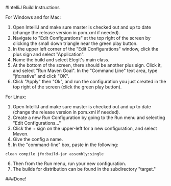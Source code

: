 #IntelliJ Build Instructions

For Windows and for Mac:

1. Open IntelliJ and make sure master is checked out and up to date (change the release version in pom.xml if needed).
2. Navigate to "Edit Configurations" at the top right of the screen by clicking the small down triangle near the green play button.
3. In the upper left corner of the "Edit Configurations" window, click the plus sign and select "Application".
4. Name the build and select Elegit's main class.
5. At the bottom of the screen, there should be another plus sign. Click it, and select "Run Maven Goal". In the "Command Line" text area, type "jfx:native" and click "OK".
6. Click "Apply" then "Ok", and run the configuration you just created in the top right of the screen (click the green play button).


For Linux:

1. Open IntelliJ and make sure master is checked out and up to date (change the release version in pom.xml if needed).
2. Create a new Run Configuration by going to the Run menu and selecting "Edit Configurations..."
3. Click the + sign on the upper-left for a new configuration, and select Maven.
4. Give the config a name.
5. In the "command-line" box, paste in the following:

```clean compile jfx:build-jar assembly:single```

6. Then from the Run menu, run your new configuration.
7. The builds for distribution can be found in the subdirectory "target."



###Done!
